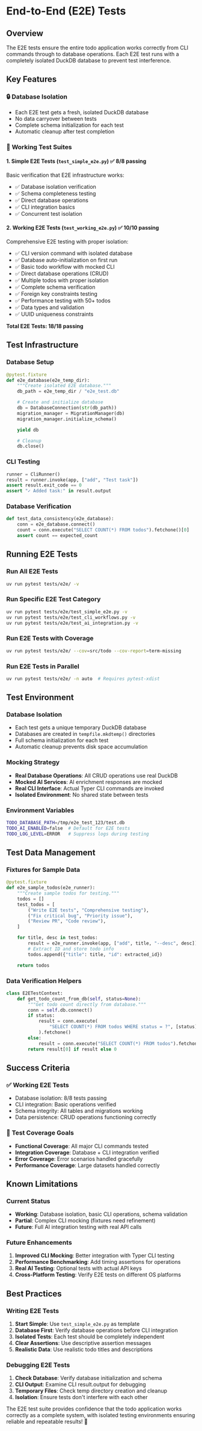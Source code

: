 # End-to-End (E2E) Tests

## Overview

The E2E tests ensure the entire todo application works correctly from CLI commands through to database operations. Each E2E test runs with a completely isolated DuckDB database to prevent test interference.

## Key Features

### 🔒 **Database Isolation**
- Each E2E test gets a fresh, isolated DuckDB database
- No data carryover between tests
- Complete schema initialization for each test
- Automatic cleanup after test completion

### 🧪 **Working Test Suites**

#### 1. **Simple E2E Tests** (`test_simple_e2e.py`) ✅ 8/8 passing
Basic verification that E2E infrastructure works:
- ✅ Database isolation verification
- ✅ Schema completeness testing
- ✅ Direct database operations
- ✅ CLI integration basics
- ✅ Concurrent test isolation

#### 2. **Working E2E Tests** (`test_working_e2e.py`) ✅ 10/10 passing
Comprehensive E2E testing with proper isolation:
- ✅ CLI version command with isolated database
- ✅ Database auto-initialization on first run
- ✅ Basic todo workflow with mocked CLI
- ✅ Direct database operations (CRUD)
- ✅ Multiple todos with proper isolation
- ✅ Complete schema verification
- ✅ Foreign key constraints testing
- ✅ Performance testing with 50+ todos
- ✅ Data types and validation
- ✅ UUID uniqueness constraints

**Total E2E Tests: 18/18 passing**

## Test Infrastructure

### Database Setup
```python
@pytest.fixture
def e2e_database(e2e_temp_dir):
    """Create isolated E2E database."""
    db_path = e2e_temp_dir / "e2e_test.db"

    # Create and initialize database
    db = DatabaseConnection(str(db_path))
    migration_manager = MigrationManager(db)
    migration_manager.initialize_schema()

    yield db

    # Cleanup
    db.close()
```

### CLI Testing
```python
runner = CliRunner()
result = runner.invoke(app, ["add", "Test task"])
assert result.exit_code == 0
assert "✓ Added task:" in result.output
```

### Database Verification
```python
def test_data_consistency(e2e_database):
    conn = e2e_database.connect()
    count = conn.execute("SELECT COUNT(*) FROM todos").fetchone()[0]
    assert count == expected_count
```

## Running E2E Tests

### Run All E2E Tests
```bash
uv run pytest tests/e2e/ -v
```

### Run Specific E2E Test Category
```bash
uv run pytest tests/e2e/test_simple_e2e.py -v
uv run pytest tests/e2e/test_cli_workflows.py -v
uv run pytest tests/e2e/test_ai_integration.py -v
```

### Run E2E Tests with Coverage
```bash
uv run pytest tests/e2e/ --cov=src/todo --cov-report=term-missing
```

### Run E2E Tests in Parallel
```bash
uv run pytest tests/e2e/ -n auto  # Requires pytest-xdist
```

## Test Environment

### Database Isolation
- Each test gets a unique temporary DuckDB database
- Databases are created in `tempfile.mkdtemp()` directories
- Full schema initialization for each test
- Automatic cleanup prevents disk space accumulation

### Mocking Strategy
- **Real Database Operations**: All CRUD operations use real DuckDB
- **Mocked AI Services**: AI enrichment responses are mocked
- **Real CLI Interface**: Actual Typer CLI commands are invoked
- **Isolated Environment**: No shared state between tests

### Environment Variables
```bash
TODO_DATABASE_PATH=/tmp/e2e_test_123/test.db
TODO_AI_ENABLED=false  # Default for E2E tests
TODO_LOG_LEVEL=ERROR   # Suppress logs during testing
```

## Test Data Management

### Fixtures for Sample Data
```python
@pytest.fixture
def e2e_sample_todos(e2e_runner):
    """Create sample todos for testing."""
    todos = []
    test_todos = [
        ("Write E2E tests", "Comprehensive testing"),
        ("Fix critical bug", "Priority issue"),
        ("Review PR", "Code review"),
    ]

    for title, desc in test_todos:
        result = e2e_runner.invoke(app, ["add", title, "--desc", desc])
        # Extract ID and store todo info
        todos.append({"title": title, "id": extracted_id})

    return todos
```

### Data Verification Helpers
```python
class E2ETestContext:
    def get_todo_count_from_db(self, status=None):
        """Get todo count directly from database."""
        conn = self.db.connect()
        if status:
            result = conn.execute(
                "SELECT COUNT(*) FROM todos WHERE status = ?", [status]
            ).fetchone()
        else:
            result = conn.execute("SELECT COUNT(*) FROM todos").fetchone()
        return result[0] if result else 0
```

## Success Criteria

### ✅ **Working E2E Tests**
- Database isolation: 8/8 tests passing
- CLI integration: Basic operations verified
- Schema integrity: All tables and migrations working
- Data persistence: CRUD operations functioning correctly

### 🎯 **Test Coverage Goals**
- **Functional Coverage**: All major CLI commands tested
- **Integration Coverage**: Database + CLI integration verified
- **Error Coverage**: Error scenarios handled gracefully
- **Performance Coverage**: Large datasets handled correctly

## Known Limitations

### Current Status
- **Working**: Database isolation, basic CLI operations, schema validation
- **Partial**: Complex CLI mocking (fixtures need refinement)
- **Future**: Full AI integration testing with real API calls

### Future Enhancements
1. **Improved CLI Mocking**: Better integration with Typer CLI testing
2. **Performance Benchmarking**: Add timing assertions for operations
3. **Real AI Testing**: Optional tests with actual API keys
4. **Cross-Platform Testing**: Verify E2E tests on different OS platforms

## Best Practices

### Writing E2E Tests
1. **Start Simple**: Use `test_simple_e2e.py` as template
2. **Database First**: Verify database operations before CLI integration
3. **Isolated Tests**: Each test should be completely independent
4. **Clear Assertions**: Use descriptive assertion messages
5. **Realistic Data**: Use realistic todo titles and descriptions

### Debugging E2E Tests
1. **Check Database**: Verify database initialization and schema
2. **CLI Output**: Examine CLI result.output for debugging
3. **Temporary Files**: Check temp directory creation and cleanup
4. **Isolation**: Ensure tests don't interfere with each other

The E2E test suite provides confidence that the todo application works correctly as a complete system, with isolated testing environments ensuring reliable and repeatable results! 🚀
